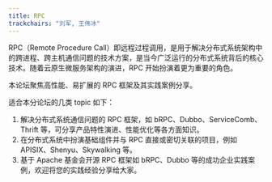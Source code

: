 ```yaml
---
title: RPC
trackchairs: "刘军, 王伟冰"
---
```

RPC（Remote Procedure Call）即远程过程调用，是用于解决分布式系统架构中的跨进程、跨主机通信问题的技术方案，是当今广泛运行的分布式系统背后的核心技术。随着云原生微服务架构的演进，RPC 开始扮演着更为重要的角色。

本论坛聚焦高性能、易扩展的 RPC 框架及其实践案例分享。

适合本分论坛的几类 topic 如下：
1. 解决分布式系统通信问题的 RPC 框架，如 bRPC、Dubbo、ServiceComb、Thrift 等，可分享产品特性演进、性能优化等各方面知识。
2. 在分布式系统中扮演基础组件并与 RPC 直接或密切关联的项目，例如 APISIX、Shenyu、Skywalking 等。
3. 基于 Apache 基金会开源 RPC 框架如 bRPC、Dubbo 等的成功企业实践案例，欢迎将您的实践经验分享给大家。
